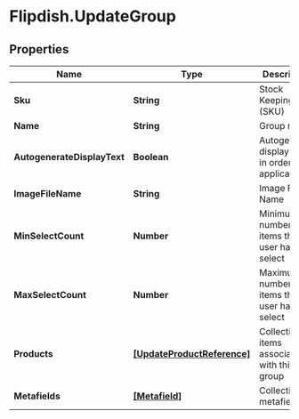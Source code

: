 # Flipdish.UpdateGroup

## Properties
Name | Type | Description | Notes
------------ | ------------- | ------------- | -------------
**Sku** | **String** | Stock Keeping Unit (SKU) | [optional] 
**Name** | **String** | Group name | [optional] 
**AutogenerateDisplayText** | **Boolean** | Autogenerate display text in ordering applications | [optional] 
**ImageFileName** | **String** | Image File Name | [optional] 
**MinSelectCount** | **Number** | Minimum number of items that the user has to select | [optional] 
**MaxSelectCount** | **Number** | Maximum number of items that the user has to select | [optional] 
**Products** | [**[UpdateProductReference]**](UpdateProductReference.md) | Collection of items associated with this group | [optional] 
**Metafields** | [**[Metafield]**](Metafield.md) | Collection of metafields | [optional] 


